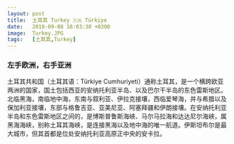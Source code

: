 ```yaml
---
layout: post
title:  土耳其 Turkey 🇹🇷 Türkiye
date:   2018-09-08 16:03:30 +0300
image:  Turkey.JPG
tags:   [土耳其,Turkey]
---
```

### 左手欧洲，右手亚洲
土耳其共和国（土耳其语：Türkiye Cumhuriyeti）通称土耳其，是一个横跨欧亚两洲的国家，国土包括西亚的安纳托利亚半岛、以及巴尔干半岛的东色雷斯地区。北临黑海，南临地中海，东南与叙利亚、伊拉克接壤，西临爱琴海，并与希腊以及保加利亚接壤，东部与格鲁吉亚、亚美尼亚、阿塞拜疆和伊朗接壤。在安纳托利亚半岛和东色雷斯地区之间的，是博斯普鲁斯海峡、马尔马拉海和达达尼尔海峡，属黑海海峡，别称土耳其海峡，是连接黑海以及地中海的唯一航道。伊斯坦布尔是最大城市，但其首都是位处安纳托利亚高原正中央的安卡拉。
